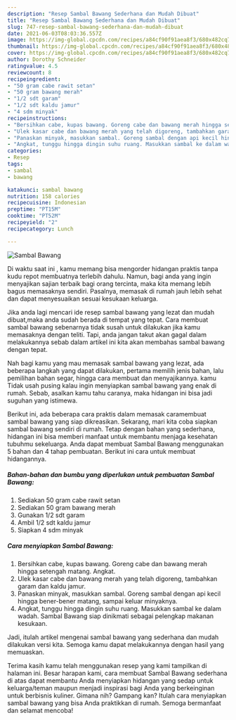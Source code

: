 ```yaml
---
description: "Resep Sambal Bawang Sederhana dan Mudah Dibuat"
title: "Resep Sambal Bawang Sederhana dan Mudah Dibuat"
slug: 747-resep-sambal-bawang-sederhana-dan-mudah-dibuat
date: 2021-06-03T08:03:36.557Z
image: https://img-global.cpcdn.com/recipes/a84cf90f91aea8f3/680x482cq70/sambal-bawang-foto-resep-utama.jpg
thumbnail: https://img-global.cpcdn.com/recipes/a84cf90f91aea8f3/680x482cq70/sambal-bawang-foto-resep-utama.jpg
cover: https://img-global.cpcdn.com/recipes/a84cf90f91aea8f3/680x482cq70/sambal-bawang-foto-resep-utama.jpg
author: Dorothy Schneider
ratingvalue: 4.5
reviewcount: 8
recipeingredient:
- "50 gram cabe rawit setan"
- "50 gram bawang merah"
- "1/2 sdt garam"
- "1/2 sdt kaldu jamur"
- "4 sdm minyak"
recipeinstructions:
- "Bersihkan cabe, kupas bawang. Goreng cabe dan bawang merah hingga setengah matang. Angkat."
- "Ulek kasar cabe dan bawang merah yang telah digoreng, tambahkan garam dan kaldu jamur."
- "Panaskan minyak, masukkan sambal. Goreng sambal dengan api kecil hingga bener-bener matang, sampai keluar minyaknya."
- "Angkat, tunggu hingga dingin suhu ruang. Masukkan sambal ke dalam wadah. Sambal Bawang siap dinikmati sebagai pelengkap makanan kesukaan."
categories:
- Resep
tags:
- sambal
- bawang

katakunci: sambal bawang 
nutrition: 158 calories
recipecuisine: Indonesian
preptime: "PT15M"
cooktime: "PT52M"
recipeyield: "2"
recipecategory: Lunch

---
```



![Sambal Bawang](https://img-global.cpcdn.com/recipes/a84cf90f91aea8f3/680x482cq70/sambal-bawang-foto-resep-utama.jpg)

Di waktu  saat ini , kamu memang bisa mengorder hidangan praktis tanpa kudu repot membuatnya terlebih dahulu. Namun, bagi anda yang ingin menyajikan sajian terbaik bagi orang tercinta, maka kita memang lebih bagus memasaknya sendiri. Pasalnya, memasak di rumah jauh lebih sehat dan dapat menyesuaikan sesuai kesukaan keluarga.

Jika anda lagi mencari ide resep sambal bawang yang lezat dan mudah dibuat,maka anda sudah berada di tempat yang tepat. Cara membuat sambal bawang  sebenarnya tidak susah untuk dilakukan jika kamu memasaknya dengan teliti. Tapi, anda jangan takut akan gagal dalam melakukannya 
sebab dalam artikel ini kita akan membahas sambal bawang dengan tepat.  



Nah bagi kamu yang mau memasak sambal bawang yang lezat, ada beberapa langkah yang dapat dilakukan, pertama memilih jenis bahan, lalu pemilihan bahan segar, hingga cara membuat dan menyajikannya. kamu Tidak usah pusing kalau ingin menyiapkan sambal bawang yang enak di rumah. Sebab, asalkan kamu  tahu caranya, maka hidangan ini bisa jadi suguhan yang istimewa.

Berikut ini, ada beberapa cara praktis  dalam memasak caramembuat sambal bawang yang siap dikreasikan. Sekarang, mari kita coba siapkan sambal bawang sendiri di rumah. Tetap dengan bahan yang sederhana, hidangan ini bisa memberi manfaat untuk membantu menjaga kesehatan tubuhmu sekeluarga. Anda dapat membuat Sambal Bawang menggunakan 5 bahan dan 4 tahap pembuatan. Berikut ini cara untuk membuat hidangannya.

<!--inarticleads1-->

##### Bahan-bahan dan bumbu yang diperlukan untuk pembuatan Sambal Bawang:

1. Sediakan 50 gram cabe rawit setan
1. Sediakan 50 gram bawang merah
1. Gunakan 1/2 sdt garam
1. Ambil 1/2 sdt kaldu jamur
1. Siapkan 4 sdm minyak




<!--inarticleads2-->

##### Cara menyiapkan Sambal Bawang:

1. Bersihkan cabe, kupas bawang. Goreng cabe dan bawang merah hingga setengah matang. Angkat.
1. Ulek kasar cabe dan bawang merah yang telah digoreng, tambahkan garam dan kaldu jamur.
1. Panaskan minyak, masukkan sambal. Goreng sambal dengan api kecil hingga bener-bener matang, sampai keluar minyaknya.
1. Angkat, tunggu hingga dingin suhu ruang. Masukkan sambal ke dalam wadah. Sambal Bawang siap dinikmati sebagai pelengkap makanan kesukaan.




Jadi, itulah artikel mengenai  sambal bawang  yang sederhana dan mudah dilakukan versi kita. Semoga kamu dapat melakukannya dengan hasil yang memuaskan. 

Terima kasih kamu telah menggunakan resep yang kami tampilkan di halaman ini. Besar harapan kami, cara membuat  Sambal Bawang sederhana di atas dapat membantu Anda menyiapkan hidangan yang sedap untuk keluarga/teman maupun menjadi inspirasi bagi Anda yang berkeinginan untuk berbisnis kuliner. Gimana nih? Gampang kan? Itulah cara menyiapkan sambal bawang yang bisa Anda praktikkan di rumah. Semoga bermanfaat dan selamat mencoba!

